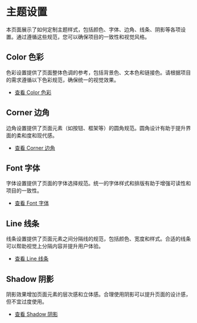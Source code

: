 # 主题设置

本页面展示了如何定制主题样式，包括颜色、字体、边角、线条、阴影等各项设置。通过遵循这些规范，您可以确保项目的一致性和视觉风格。

## Color 色彩

色彩设置提供了页面整体色调的参考，包括背景色、文本色和链接色。请根据项目的需求遵循以下色彩规范，确保统一的视觉效果。

- [查看 Color 色彩](./color)


## Corner 边角

边角设置提供了页面元素（如按钮、框架等）的圆角规范。圆角设计有助于提升界面的柔和度和现代感。

- [查看 Corner 边角](./corner)

## Font 字体

字体设置提供了页面的字体选择规范。统一的字体样式和排版有助于增强可读性和项目的一致性。 

- [查看 Font 字体](./font)

## Line 线条

线条设置提供了页面元素之间分隔线的规范，包括颜色、宽度和样式。合适的线条可以帮助视觉上分隔内容并提升用户体验。

- [查看 Line 线条](./line)


## Shadow 阴影

阴影效果增加页面元素的层次感和立体感。合理使用阴影可以提升页面的设计感，但不宜过度使用。


- [查看 Shadow 阴影](./shadow)
